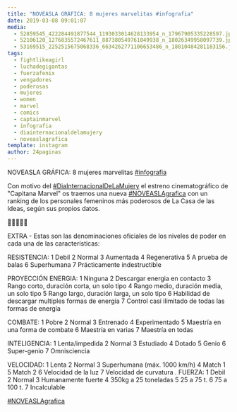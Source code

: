 ```yaml
---
title: "NOVEASLA GRÁFICA: 8 mujeres marvelitas #infografia"
date: 2019-03-08 09:01:07
media: 
  - 52859545_422284491877544_1193033014628133954_n_17967905335228597.jpg
  - 52106120_1276835572467611_887380549761049938_n_18026349958097739.jpg
  - 53169515_2252515675068336_6634262771106653486_n_18010484281183156.jpg
tags: 
  - fightlikeagirl
  - luchadegigantas
  - fuerzafenix
  - vengadores
  - poderosas
  - mujeres
  - women
  - marvel
  - comics
  - captainmarvel
  - infografia
  - diainternacionaldelamujery
  - noveaslagrafica
template: instagram
author: 24paginas
---
```


NOVEASLA GRÁFICA: 8 mujeres marvelitas [#infografia](/tags/infografia)

Con motivo del [#DiaInternacionalDeLaMujery](/tags/diainternacionaldelamujery) el estreno cinematográfico de "Capitana Marvel" os traemos una nueva [#NOVEASLAgrafica](/tags/noveaslagrafica) con un ranking de los personales femeninos más poderosos de La Casa de las Ideas, según sus propios datos.

🤜🏼✨🤛🏼

EXTRA - Estas son las denominaciones oficiales de los niveles de poder en cada una de las características:

RESISTENCIA:
1 Debil
2 Normal
3 Aumentada
4 Regenerativa
5 A prueba de balas
6 Superhumana
7 Prácticamente indestructible

PROYECCIÓN ENERGIA:
1 Ninguna
2 Descargar energia en contacto
3 Rango corto, duración corta, un solo tipo
4 Rango medio, duración media, un solo tipo
5 Rango largo, duración larga, un solo tipo
6 Habilidad de descargar multiples formas de energía
7 Control casi ilimitado de todas las formas de energía

COMBATE:
1 Pobre
2 Normal
3 Entrenado
4 Experimentado
5 Maestría en una forma de combate
6 Maestría en varias
7 Maestría en todas

INTELIGENCIA:
1 Lenta/impedida
2 Normal
3 Estudiado
4 Dotado
5 Genio
6 Super-genio
7 Omnisciencia

VELOCIDAD:
1 Lenta
2 Normal
3 Superhumana (máx. 1000 km/h)
4 Match 1
5 Match 2
6 Velocidad de la luz
7 Velocidad de curvatura .
FUERZA:
1 Debil
2 Normal
3 Humanamente fuerte
4 350kg a 25 toneladas
5 25 a 75 t.
6 75 a 100 t.
7 Incalculable

[#NOVEASLAgrafica](/tags/noveaslagrafica)

